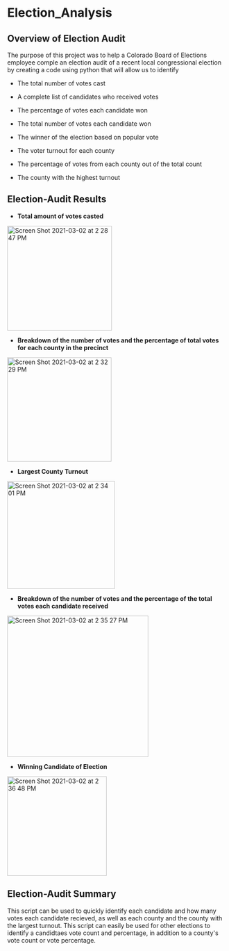 # Election_Analysis
## Overview of Election Audit 
The purpose of this project was to help a Colorado Board of Elections employee comple an election audit of a recent local congressional election by creating a code using python that will allow us to identify 

* The total number of votes cast

* A complete list of candidates who received votes

* The percentage of votes each candidate won

* The total number of votes each candidate won

* The winner of the election based on popular vote

* The voter turnout for each county

* The percentage of votes from each county out of the total count

* The county with the highest turnout

## Election-Audit Results

* **Total amount of votes casted**

<img width="241" alt="Screen Shot 2021-03-02 at 2 28 47 PM" src="https://user-images.githubusercontent.com/77812423/109703701-c579ba80-7b63-11eb-82c7-ad182a3fa974.png">

* **Breakdown of the number of votes and the percentage of total votes for each county in the precinct**

<img width="240" alt="Screen Shot 2021-03-02 at 2 32 29 PM" src="https://user-images.githubusercontent.com/77812423/109704028-230e0700-7b64-11eb-8de3-aa9f37ee37dc.png">

* **Largest County Turnout**

<img width="248" alt="Screen Shot 2021-03-02 at 2 34 01 PM" src="https://user-images.githubusercontent.com/77812423/109704249-61a3c180-7b64-11eb-8ac8-d3820a43bafc.png">

* **Breakdown of the number of votes and the percentage of the total votes each candidate received**

<img width="325" alt="Screen Shot 2021-03-02 at 2 35 27 PM" src="https://user-images.githubusercontent.com/77812423/109704386-8c8e1580-7b64-11eb-9581-cf6a4331493a.png">

* **Winning Candidate of Election**

<img width="229" alt="Screen Shot 2021-03-02 at 2 36 48 PM" src="https://user-images.githubusercontent.com/77812423/109704549-bb0bf080-7b64-11eb-8a10-25923c453de7.png">

## Election-Audit Summary
This script can be used to quickly identify each candidate and how many votes each candidate recieved, as well as each county and the county with the largest turnout. This script can easily be used for other elections to identify a candidtaes vote count and percentage, in addition to a county's vote count or vote percentage. 
